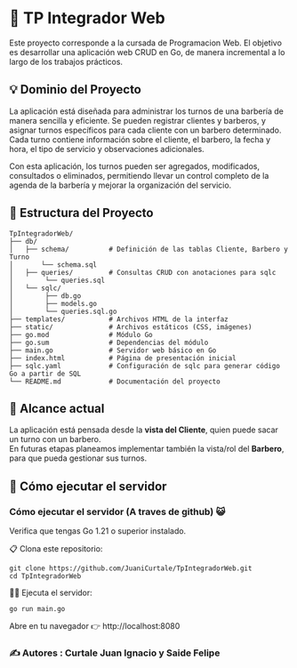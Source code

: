 # 📌 TP Integrador Web

Este proyecto corresponde a la cursada de Programacion Web.
El objetivo es desarrollar una aplicación web CRUD en Go, de manera incremental a lo largo de los trabajos prácticos.

## 💡 Dominio del Proyecto

La aplicación está diseñada para administrar los turnos de una barbería de manera sencilla y eficiente.
Se pueden registrar clientes y barberos, y asignar turnos específicos para cada cliente con un barbero determinado. Cada turno contiene información sobre el cliente, el barbero, la fecha y hora, el tipo de servicio y observaciones adicionales.

Con esta aplicación, los turnos pueden ser agregados, modificados, consultados o eliminados, permitiendo llevar un control completo de la agenda de la barbería y mejorar la organización del servicio.

## 📂 Estructura del Proyecto
```
TpIntegradorWeb/
├── db/
│   ├── schema/          # Definición de las tablas Cliente, Barbero y Turno
│       └── schema.sql
│   ├── queries/         # Consultas CRUD con anotaciones para sqlc
│        └── queries.sql
│   └── sqlc/
│        ├── db.go
│        ├── models.go
│        └── queries.sql.go
├── templates/           # Archivos HTML de la interfaz
├── static/              # Archivos estáticos (CSS, imágenes)
├── go.mod               # Módulo Go
├── go.sum               # Dependencias del módulo
├── main.go              # Servidor web básico en Go
├── index.html           # Página de presentación inicial
├── sqlc.yaml            # Configuración de sqlc para generar código Go a partir de SQL
└── README.md            # Documentación del proyecto
```

## 📍 Alcance actual 

La aplicación está pensada desde la **vista del Cliente**, quien puede sacar un turno con un barbero.  
En futuras etapas planeamos implementar también la vista/rol del **Barbero**, para que pueda gestionar sus turnos.


## 🚀 Cómo ejecutar el servidor


### Cómo ejecutar el servidor (A traves de github) 😺

Verifica que tengas Go 1.21 o superior instalado.

📋 Clona este repositorio: 
```
git clone https://github.com/JuaniCurtale/TpIntegradorWeb.git
cd TpIntegradorWeb
```
🧑‍💻 Ejecuta el servidor: 
```
go run main.go
```

Abre en tu navegador 👉 http://localhost:8080

### ✍️ Autores : Curtale Juan Ignacio y Saide Felipe
